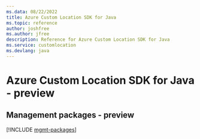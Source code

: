 ```yaml
---
ms.data: 08/22/2022
title: Azure Custom Location SDK for Java
ms.topic: reference
author: joshfree
ms.author: jfree
description: Reference for Azure Custom Location SDK for Java
ms.service: customlocation
ms.devlang: java
---
```

# Azure Custom Location SDK for Java - preview

## Management packages - preview
[!INCLUDE [mgmt-packages](custom-location-mgmt-index.md)]